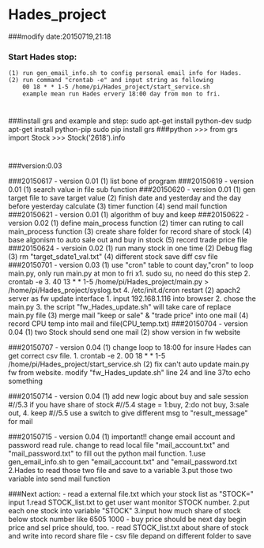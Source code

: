 # Hades_project

###modify date:20150719,21:18

### Start Hades stop:
    (1) run gen_email_info.sh to config personal email info for Hades.
    (2) run command "crontab -e" and input string as following
        00 18 * * 1-5 /home/pi/Hades_project/start_service.sh
        example mean run Hades ervery 18:00 day from mon to fri.

#
###install grs and example and step:
	sudo apt-get install python-dev
	sudp apt-get install python-pip
	sudo pip install grs
###python
	>>> from grs import Stock
	>>> Stock('2618').info
#
###version:0.03

###20150617 - version 0.01
			(1) list bone of program
###20150619 - version 0.01
			(1) search value in file sub function
###20150620 - version 0.01
			(1) gen target file to save target value
			(2) finish date and yesterday and the day before yesterday calculate
			(3) timer function
			(4) send mail function
###20150621 - version 0.01
			(1) algorithm of buy and keep
###20150622 - version 0.02
			(1) define main_process function
			(2) timer can ruting to call main_process function
			(3) create share folder for record share of stock
			(4) base algonism to auto sale out and buy in stock
			(5) record trade price file
###20150624 - versioin 0.02
			(1) run many stock in one time
			(2) Debug flag
			(3) rm "target_sdate1_val.txt"
			(4) different stock save diff csv file
###20150701 - version 0.03
			(1) use "cron" table to count day,"cron" to loop main.py, only run main.py at mon to fri
				x1. sudo su, no need do this step
				2. crontab -e
				3. 40 13 * * 1-5 /home/pi/Hades_project/main.py > /home/pi/Hades_project/syslog.txt
				4. /etc/init.d/cron restart
			(2) apach2 server as fw update interface
				1. input 192.168.1.116 into browser
				2. chose the main.py 
				3. the script "fw_Hades_update.sh" will take care of replace main.py file 
			(3) merge mail "keep or sale" & "trade price" into one mail
			(4) record CPU temp into mail and file(CPU_temp.txt)
###20150704 - version 0.04
			(1) two Stock should send one mail
			(2) show version in fw website

###20150707 - version 0.04
            (1) change loop to 18:00 for insure Hades can get correct csv file.
                1. crontab -e
                2. 00 18 * * 1-5 /home/pi/Hades_project/start_service.sh
            (2) fix can't auto update main.py fw from website.
                modify "fw_Hades_update.sh" line 24 and line 37to echo something

###20150714 - version 0.04
            (1) add new logic about buy and sale session
                #//5.3 if you have share of stock
                #//5.4 stage = 1:buy, 2:do not buy, 3:sale out, 4. keep
                #//5.5 use a switch to give different msg to "result_message" for mail

###20150715 - version 0.04
            (1) important!! change email account and password read rule.
                change to read local file "mail_account.txt" and "mail_password.txt"
                to fill out the python mail function.
                1.use gen_email_info.sh to gen "email_account.txt" and "email_password.txt
                2.Hades to read those two file and save to a variable
                3.put those two variable into send mail function


###Next action:
			*-* read a external file.txt which your stock list as "STOCK=" input
                1.read STOCK_list.txt to get user want monitor STOCK number.
                2.put each one stock into variable "STOCK"
                3.input how much share of stock below stock number like
                  6505
                  1000
            *-* buy price should be next day begin price and sel price should, too.
			*-* read STOCK_list.txt about share of stock and write into record share file 
			*-* csv file depand on different folder to save

